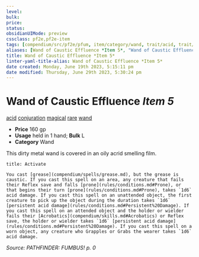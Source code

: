 ```yaml
---
level:
bulk:
price:
status:
obsidianUIMode: preview
cssclass: pf2e,pf2e-item
tags: [compendium/src/pf2e/pfum, item/category/wand, trait/acid, trait/conjuration, trait/magical, trait/rare, trait/wand]
aliases: [Wand of Caustic Effluence *Item 5*, "Wand of Caustic Effluence"]
title: Wand of Caustic Effluence *Item 5*
linter-yaml-title-alias: Wand of Caustic Effluence *Item 5*
date created: Monday, June 19th 2023, 5:15:11 pm
date modified: Thursday, June 29th 2023, 5:30:24 pm
---
```


# Wand of Caustic Effluence *Item 5*

[acid](rules/traits/acid.md) [conjuration](rules/traits/conjuration.md) [magical](rules/traits/magical.md) [rare](rules/traits/rare.md) [wand](rules/traits/wand.md)  

- **Price** 160 gp
- **Usage** held in 1 hand; **Bulk** L
- **Category** Wand

This dirty metal wand is covered in an oily acrid smelling film.

```ad-embed-ability
title: Activate

You cast [grease](compendium/spells/grease.md), but the grease is caustic. If you cast this spell on an area, any creature that fails their Reflex save and falls [prone](rules/conditions.md#Prone), or that begins their turn [prone](rules/conditions.md#Prone), takes `1d6` acid damage. If you cast this spell on an unattended object, the first creature to pick up the object during the duration takes `1d6` [persistent acid damage](rules/conditions.md#Persistent%20Damage). If you cast this spell on an attended object and the holder or wielder fails their [Acrobatics](compendium/skills.md#Acrobatics) or Reflex save, the holder or wielder takes `1d6` [persistent acid damage](rules/conditions.md#Persistent%20Damage). If you cast this spell on a worn object, any creature who Grapples or Grabs the wearer takes `1d6` acid damage.
```

*Source: PATHFINDER: FUMBUS! p. 0*
